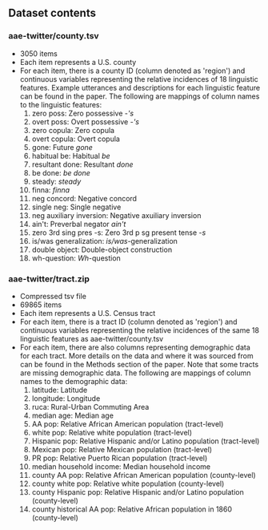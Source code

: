 ## Dataset contents

### aae-twitter/county.tsv
- 3050 items
- Each item represents a U.S. county
- For each item, there is a county ID (column denoted as 'region') and continuous variables representing the relative incidences of 18 linguistic features. Example utterances and descriptions for each linguistic feature can be found in the paper. The following are mappings of column names to the linguistic features:
	1. zero poss: Zero possessive -*'s*
	1. overt poss: Overt possessive -*'s*
	1. zero copula: Zero copula
	1. overt copula: Overt copula
	1. gone: Future *gone*
	1. habitual be: Habitual *be*
	1. resultant done: Resultant *done*
	1. be done: *be done*
	1. steady: *steady*
	1. finna: *finna*
	1. neg concord: Negative concord
	1. single neg: Single negative
	1. neg auxiliary inversion: Negative axuiliary inversion
	1. ain't: Preverbal negator *ain't*
	1. zero 3rd sing pres -s: Zero 3rd p sg present tense -*s*
	1. is/was generalization: *is/was*-generalization
	1. double object: Double-object construction
	1. wh-question: *Wh*-question

### aae-twitter/tract.zip
- Compressed tsv file
- 69865 items
- Each item represents a U.S. Census tract
- For each item, there is a tract ID (column denoted as 'region') and continuous variables representing the relative incidences of the same 18 linguistic features as aae-twitter/county.tsv
- For each item, there are also columns representing demographic data for each tract. More details on the data and where it was sourced from can be found in the Methods section of the paper. Note that some tracts are missing demographic data. The following are mappings of column names to the demographic data:
	1. latitude: Latitude
	1. longitude: Longitude
	1. ruca: Rural-Urban Commuting Area
	1. median age: Median age
	1. AA pop: Relative African American population (tract-level)
	1. white pop: Relative white population (tract-level)
	1. Hispanic pop: Relative Hispanic and/or Latino population (tract-level)
	1. Mexican pop: Relative Mexican population (tract-level)
	1. PR pop: Relative Puerto Rican population (tract-level)
	1. median household income: Median household income
	1. county AA pop: Relative African American population (county-level)
	1. county white pop: Relative white population (county-level)
	1. county Hispanic pop: Relative Hispanic and/or Latino population (county-level)
	1. county historical AA pop: Relative African population in 1860 (county-level)
